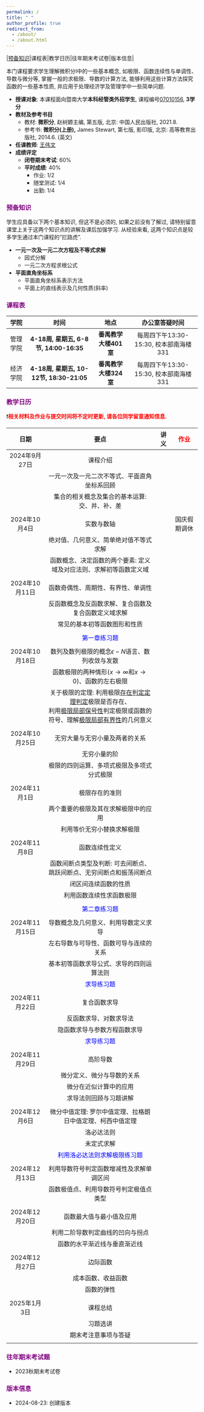 ```yaml
---
permalink: /
title: " "
author_profile: true
redirect_from: 
  - /about/
  - /about.html
---
```

|[预备知识](#1)|课程表|教学日历|往年期末考试卷|版本信息|

本门课程要求学生理解微积分I中的一些基本概念, 如极限、函数连续性与单调性、导数与微分等, 掌握一般的求极限、导数的计算方法, 能够利用这些计算方法探究函数的一些基本性质, 并应用于处理经济学及管理学中一些简单问题.

* **授课对象**: 本课程面向暨南大学**本科经管类外招学生**, 课程编号<u>07010156</u>, **3学分**
* **教材及参考书目**
  * 教材: **微积分**, 赵树嫄主编, 第五版, 北京: 中国人民出版社, 2021.8.
  * 参考书: **微积分(上册),**  James Stewart, 第七版, 影印版, 北京: 高等教育出版社, 2014.6. (英文)
* **任课教师**: [王伟文](https://wangyuanhao.github.io)
* **成绩评定**
  * **闭卷期末考试**: 60%
  * **平时成绩**: 40%
    * 作业: 1/2
    * 随堂测试: 1/4
    * 出勤: 1/4

### <div id='1'><font color=purple>预备知识</font></div>

学生应具备以下两个基本知识, 但这不是必须的, 如果之前没有了解过, 请特别留意课堂上关于这两个知识点的讲解及课后加强学习. 从经验来看, 这两个知识点是较多学生通过本门课程的“拦路虎”.

* **一元一次及一元二次方程及不等式求解**
  * 因式分解
  * 一元二次方程求根公式
* **平面直角坐标系**
  * 平面直角坐标系表示方法
  * 平面上的直线表示及几何性质(斜率)

### <font color=purple>课程表</font>

|   学院   |                   时间                   |         地点          |             办公室答疑时间             |
| :------: | :--------------------------------------: | :-------------------: | :------------------------------------: |
| 管理学院 |  **4-18周, 星期五, 6-8节, 14:00-16:35**  | **番禺教学大楼401室** | 每周四下午13:30-15:30, 校本部南海楼331 |
| 经济学院 | **4-18周, 星期五, 10-12节, 18:30-21:05** | **番禺教学大楼324室** | 每周四下午13:30-15:30, 校本部南海楼331 |

### <font color=purple>教学日历</font>

❗️<font color=red>**相关材料及作业与提交时间将不定时更新, 请各位同学留意通知信息.**</font>

|      日期      |                             要点                             | 讲义 | <font color=red>作业</font> |
| :------------: | :----------------------------------------------------------: | :--: | :-------------------------: |
| 2024年9月27日  |                           课程介绍                           |      |                             |
|                |         一元一次及一元二次不等式、平面直角坐标系回顾         |      |                             |
|                |        集合的相关概念及集合的基本运算: 交、并、补、差        |      |                             |
|                |                                                              |      |                             |
| 2024年10月4日  |                          实数与数轴                          |      |        国庆假期调休         |
|                |            绝对值、几何意义、简单绝对值不等式求解            |      |                             |
|                | 函数概念、决定函数的两个要素: 定义域及对应法则、求解初等函数定义域 |      |                             |
|                |                                                              |      |                             |
| 2024年10月11日 |              函数奇偶性、周期性、有界性、单调性              |      |                             |
|                |     反函数概念及反函数求解、复合函数及复合函数定义域求解     |      |                             |
|                |                 常见的基本初等函数图形和性质                 |      |                             |
|                |                                                              |      |                             |
|                |             <font color=blue>第一章练习题</font>             |      |                             |
|                |                                                              |      |                             |
| 2024年10月18日 |     数列及数列极限的概念$\epsilon-N$语言、数列收敛与发散     |      |                             |
|                | 函数极限的两种情形($x\rightarrow \infty$和$x\rightarrow 0$)、函数的左右极限 |      |                             |
|                | 关于极限的定理: 利用极限<u>存在判定定理判定</u>极限是否存在、<br />利用<u>极限局部保号性</u>判定极限或函数的符号、理解<u>极限局部有界性</u>的几何意义 |      |                             |
|                |                                                              |      |                             |
| 2024年10月25日 |                无穷大量与无穷小量及两者的关系                |      |                             |
|                |                         无穷小量的阶                         |      |                             |
|                |          极限的四则运算、多项式极限及多项式分式极限          |      |                             |
|                |                                                              |      |                             |
| 2024年11月1日  |                        极限存在的准则                        |      |                             |
|                |             两个重要的极限及其在求解极限中的应用             |      |                             |
|                |                  利用等价无穷小替换求解极限                  |      |                             |
|                |                                                              |      |                             |
| 2024年11月8日  |                        函数连续性定义                        |      |                             |
|                | 函数间断点类型及判断: 可去间断点、跳跃间断点、无穷间断点和振荡间断点 |      |                             |
|                |                     闭区间连续函数的性质                     |      |                             |
|                |                   利用函数连续性求函数极限                   |      |                             |
|                |                                                              |      |                             |
|                |             <font color=blue>第二章练习题</font>             |      |                             |
|                |                                                              |      |                             |
| 2024年11月15日 |             导数概念及几何意义、利用导数定义求导             |      |                             |
|                |            左右导数与可导性、函数可导与连续的关系            |      |                             |
|                |           基本初等函数求导公式、求导的四则运算法则           |      |                             |
|                |              <font color=blue>求导练习题</font>              |      |                             |
|                |                                                              |      |                             |
| 2024年11月22日 |                         复合函数求导                         |      |                             |
|                |                    反函数求导、对数求导法                    |      |                             |
|                |                 隐函数求导与参数方程函数求导                 |      |                             |
|                |              <font color=blue>求导练习题</font>              |      |                             |
|                |                                                              |      |                             |
| 2024年11月29日 |                           高阶导数                           |      |                             |
|                |                  微分定义、微分与导数的关系                  |      |                             |
|                |                    微分在近似计算中的应用                    |      |                             |
|                |                    求导法则回顾与习题讲解                    |      |                             |
|                |                                                              |      |                             |
| 2024年12月6日  |  微分中值定理: 罗尔中值定理、拉格朗日中值定理、柯西中值定理  |      |                             |
|                |                          洛必达法则                          |      |                             |
|                |                          未定式求解                          |      |                             |
|                |     <font color=blue>利用洛必达法则求解极限练习题</font>     |      |                             |
|                |                                                              |      |                             |
| 2024年12月13日 |           利用导数符号判定函数增减性及求解单调区间           |      |                             |
|                |            函数极值点、利用导数符号判定极值点类型            |      |                             |
|                |                                                              |      |                             |
| 2024年12月20日 |                   函数最大值与最小值及应用                   |      |                             |
|                |               利用二阶导数判定曲线的凹向与拐点               |      |                             |
|                |                 函数的水平渐近线与垂直渐近线                 |      |                             |
|                |                                                              |      |                             |
| 2024年12月27日 |                           边际函数                           |      |                             |
|                |                      成本函数、收益函数                      |      |                             |
|                |                          函数的弹性                          |      |                             |
|                |                                                              |      |                             |
|  2025年1月3日  |                           课程总结                           |      |                             |
|                |                           习题选讲                           |      |                             |
|                |                     期末考注意事项与答疑                     |      |                             |
|                |                                                              |      |                             |

### <font color=purple>往年期末考试题</font>

* 2023秋期末考试卷

### <font color=purple>版本信息</font>

* 2024-08-23: 创建版本
